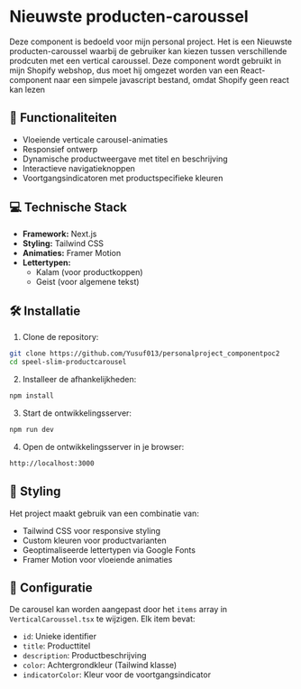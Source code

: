 # Nieuwste producten-caroussel

Deze component is bedoeld voor mijn personal project. Het is een Nieuwste producten-caroussel waarbij de gebruiker kan kiezen tussen verschillende prodcuten met een vertical caroussel. Deze component wordt gebruikt in mijn Shopify webshop, dus moet hij omgezet worden van een React-component naar een simpele javascript bestand, omdat Shopify geen react kan lezen

## 🚀 Functionaliteiten

- Vloeiende verticale carousel-animaties
- Responsief ontwerp
- Dynamische productweergave met titel en beschrijving
- Interactieve navigatieknoppen
- Voortgangsindicatoren met productspecifieke kleuren

## 💻 Technische Stack

- **Framework:** Next.js
- **Styling:** Tailwind CSS
- **Animaties:** Framer Motion
- **Lettertypen:** 
  - Kalam (voor productkoppen)
  - Geist (voor algemene tekst)

## 🛠️ Installatie

1. Clone de repository:

```bash
git clone https://github.com/Yusuf013/personalproject_componentpoc2
cd speel-slim-productcarousel
```

2. Installeer de afhankelijkheden:

```bash
npm install
```

3. Start de ontwikkelingsserver:

```bash
npm run dev
```


4. Open de ontwikkelingsserver in je browser:

```bash
http://localhost:3000
```

## 🎨 Styling

Het project maakt gebruik van een combinatie van:
- Tailwind CSS voor responsive styling
- Custom kleuren voor productvarianten
- Geoptimaliseerde lettertypen via Google Fonts
- Framer Motion voor vloeiende animaties

## 🔧 Configuratie

De carousel kan worden aangepast door het `items` array in `VerticalCaroussel.tsx` te wijzigen. Elk item bevat:
- `id`: Unieke identifier
- `title`: Producttitel
- `description`: Productbeschrijving
- `color`: Achtergrondkleur (Tailwind klasse)
- `indicatorColor`: Kleur voor de voortgangsindicator



